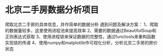 # 北京二手房数据分析项目
爬取北京二手房的具体信息，并作简单的数据分析
遇到问题及解决方案：
1、爬取的数据量较多，这里使用进程池来提高效率
2、需要的数据通过BeautifulSoup和正则表达式获取
3、使用进程锁来保证数据的完整性，通过functools来重构函数实现锁的传递
4、使用numpy和matplotlib作可视化分析，分析北京二手房的房价状态
